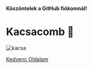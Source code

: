 **Köszöntelek a GitHub fiókomnál!**
# Kacsacomb 🍗

![kacsa](https://trademagazin.hu/wp-content/uploads/2015/01/kacsa.jpg)




[Kedvenc Oldalam](https://www.netflix.com/hu/)
